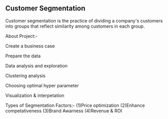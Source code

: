 Customer Segmentation
-

Customer segmentation is the practice of dividing a company's customers into groups that reflect similarity among customers in each group.

About Project:-

Create a business case

Prepare the data

Data analysis and exploration

Clustering analysis

Choosing optimal hyper parameter

Visualization & interpetation

Types of Segmentation Factors:-
(1)Price optimization (2)Enhance competativeness (3)Brand Awarness (4)Revenue & ROI







